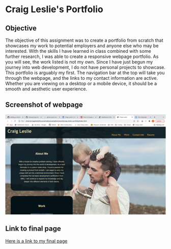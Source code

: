# Craig Leslie's Portfolio

## Objective

The objective of this assignment was to create a portfolio from scratch that showcases my work to potential employers and anyone else who may be interested.
With the skills I have learned in class combined with some further research, I was able to create a responsive webpage portfolio.
As you will see, the work listed is not my own. Since I have just begun my journey into web development, I do not have personal projects to showcase.
This portfolio is arguably my first. The navigation bar at the top will take you through the webpage, and the links to my contact information are active.
Whether you are viewing on a desktop or a mobile device, it should be a smooth and aesthetic user experience.

## Screenshot of webpage

![Screenshot of final webpage.](./assets/portfolio_screenshot.png)

## Link to final page

[Here is a link to my final page](https://3roses.github.io/craig-leslie-portfolio/)




